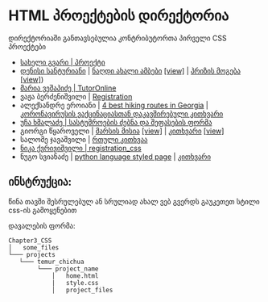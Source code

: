 # HTML პროექტების დირექტორია

დირექტორიაში განთავსებულია კონტრიბუტორთა პირველი CSS პროექტები

- [სახელი გვარი | პროექტი](/მისამართი)
- [დენისი სანტურიანი](https://github.com/Denissant) | [ნაღდი ახალი ამბები](/Chapter3_CSS/Projects/denis_santuryan/objective_news) [[view]](https://htmlpreview.github.io/?https://github.com/Denissant/UnilabPythonInternship/blob/css/denis_santuryan/Chapter3_CSS/Projects/denis_santuryan/objective_news/objective_news.html)  | [პრიზის მოგება](/Chapter3_CSS/Projects/denis_santuryan/scam) [[view]](https://htmlpreview.github.io/?https://github.com/Denissant/UnilabPythonInternship/blob/css/denis_santuryan/Chapter3_CSS/Projects/denis_santuryan/scam/definitely_not_scam.html))
- [მარია ვეშაპიძე | TutorOnline](https://github.com/Maria-555/UnilabPythonInternship)
- ვაჟა ბერძენიშვილი | [Registration](/Chapter3_CSS/Projects/vazha_berdzenishvili/Registration)
- ალექსანდრე ეროიანი | [4 best hiking routes in Georgia](/Chapter3_CSS/Projects/Alexander_Eroyan/Georgian_Hiking_Routes) | [კორონავირუსის ვაქცინაციასთან დაკავშირებული კითხვარი](/Chapter3_CSS/Projects/Alexander_Eroyan/Covid_Vaccination_Survey)
- [უჩა ხმალაძე | სასტუმროების ძებნა და შეფასების ფორმა](/Chapter3_CSS/Projects/ucha_khmaladze/hotel_search/)
- გიორგი წყაროველი | [მარსის მისია](/Chapter3_CSS/Projects/giorgi_tskaroveli/mars_crew/) [[view]](https://htmlpreview.github.io/?https://github.com/tskaro/UnilabPythonInternship/blob/tskaro/Chapter3_CSS/Projects/giorgi_tskaroveli/mars_crew/new.html) | [კითხვარი](/Chapter3_CSS/Projects/giorgi_tskaroveli/georgian_questions) [[view]](https://htmlpreview.github.io/?https://github.com/tskaro/UnilabPythonInternship/blob/tskaro/Chapter3_CSS/Projects/giorgi_tskaroveli/georgian_questions/Form.html)
- სალომე ჯავაშვილი | [რთული კითხვაა](/Chapter3_CSS/Projects/salome_javashvili/ბენდის_საიტი/რთული_კითხვაა)
- [ნიკა ქვრივიშვილი | registration_css](https://htmlpreview.github.io/?https://github.com/nika-kvr/UnilabPythonInternship/blob/master/Chapter3_CSS/Projects/Nika_Kvrivishvili/Band%20registration%20CSS/Registration_css.html)
- ნუგო სვიანაძე | [python language styled page](/Chapter3_CSS/Projects/nugo_svianadze/portfolio/portfolio.htm) | [კითხვარი](/Chapter3_CSS/Projects/nugo_svianadze/portfolio/questions.html)


## ინსტრუქცია:

წინა თავში შესრულებულ ან სრულიად ახალ ვებ გვერდს გაუკეთეთ სტილი css-ის გამოყენებით

დავალების ფორმა:
```
Chapter3_CSS
│   some_files
└─── projects
   └─── temur_chichua
        └─── project_name
            │   home.html
            |   style.css
            │   project_files    
```
